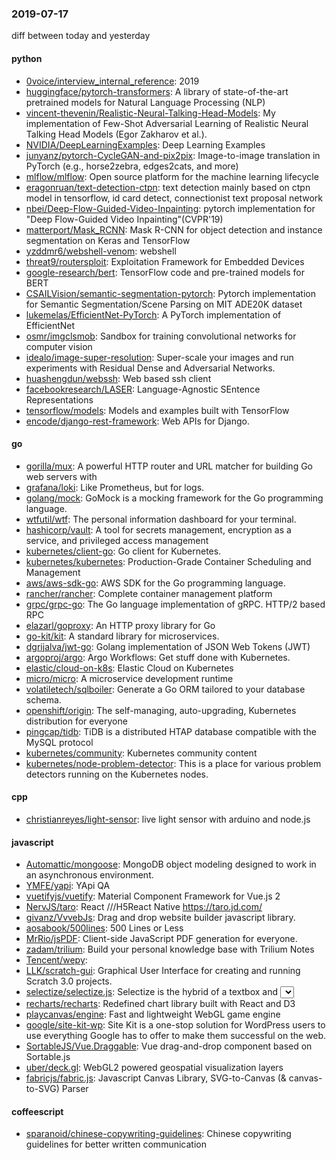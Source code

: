 ### 2019-07-17
diff between today and yesterday

#### python
* [0voice/interview_internal_reference](https://github.com/0voice/interview_internal_reference): 2019
* [huggingface/pytorch-transformers](https://github.com/huggingface/pytorch-transformers):  A library of state-of-the-art pretrained models for Natural Language Processing (NLP)
* [vincent-thevenin/Realistic-Neural-Talking-Head-Models](https://github.com/vincent-thevenin/Realistic-Neural-Talking-Head-Models): My implementation of Few-Shot Adversarial Learning of Realistic Neural Talking Head Models (Egor Zakharov et al.).
* [NVIDIA/DeepLearningExamples](https://github.com/NVIDIA/DeepLearningExamples): Deep Learning Examples
* [junyanz/pytorch-CycleGAN-and-pix2pix](https://github.com/junyanz/pytorch-CycleGAN-and-pix2pix): Image-to-image translation in PyTorch (e.g., horse2zebra, edges2cats, and more)
* [mlflow/mlflow](https://github.com/mlflow/mlflow): Open source platform for the machine learning lifecycle
* [eragonruan/text-detection-ctpn](https://github.com/eragonruan/text-detection-ctpn): text detection mainly based on ctpn model in tensorflow, id card detect, connectionist text proposal network
* [nbei/Deep-Flow-Guided-Video-Inpainting](https://github.com/nbei/Deep-Flow-Guided-Video-Inpainting): pytorch implementation for "Deep Flow-Guided Video Inpainting"(CVPR'19)
* [matterport/Mask_RCNN](https://github.com/matterport/Mask_RCNN): Mask R-CNN for object detection and instance segmentation on Keras and TensorFlow
* [yzddmr6/webshell-venom](https://github.com/yzddmr6/webshell-venom): webshell
* [threat9/routersploit](https://github.com/threat9/routersploit): Exploitation Framework for Embedded Devices
* [google-research/bert](https://github.com/google-research/bert): TensorFlow code and pre-trained models for BERT
* [CSAILVision/semantic-segmentation-pytorch](https://github.com/CSAILVision/semantic-segmentation-pytorch): Pytorch implementation for Semantic Segmentation/Scene Parsing on MIT ADE20K dataset
* [lukemelas/EfficientNet-PyTorch](https://github.com/lukemelas/EfficientNet-PyTorch): A PyTorch implementation of EfficientNet
* [osmr/imgclsmob](https://github.com/osmr/imgclsmob): Sandbox for training convolutional networks for computer vision
* [idealo/image-super-resolution](https://github.com/idealo/image-super-resolution): Super-scale your images and run experiments with Residual Dense and Adversarial Networks.
* [huashengdun/webssh](https://github.com/huashengdun/webssh):  Web based ssh client
* [facebookresearch/LASER](https://github.com/facebookresearch/LASER): Language-Agnostic SEntence Representations
* [tensorflow/models](https://github.com/tensorflow/models): Models and examples built with TensorFlow
* [encode/django-rest-framework](https://github.com/encode/django-rest-framework): Web APIs for Django. 

#### go
* [gorilla/mux](https://github.com/gorilla/mux): A powerful HTTP router and URL matcher for building Go web servers with 
* [grafana/loki](https://github.com/grafana/loki): Like Prometheus, but for logs.
* [golang/mock](https://github.com/golang/mock): GoMock is a mocking framework for the Go programming language.
* [wtfutil/wtf](https://github.com/wtfutil/wtf): The personal information dashboard for your terminal.
* [hashicorp/vault](https://github.com/hashicorp/vault): A tool for secrets management, encryption as a service, and privileged access management
* [kubernetes/client-go](https://github.com/kubernetes/client-go): Go client for Kubernetes.
* [kubernetes/kubernetes](https://github.com/kubernetes/kubernetes): Production-Grade Container Scheduling and Management
* [aws/aws-sdk-go](https://github.com/aws/aws-sdk-go): AWS SDK for the Go programming language.
* [rancher/rancher](https://github.com/rancher/rancher): Complete container management platform
* [grpc/grpc-go](https://github.com/grpc/grpc-go): The Go language implementation of gRPC. HTTP/2 based RPC
* [elazarl/goproxy](https://github.com/elazarl/goproxy): An HTTP proxy library for Go
* [go-kit/kit](https://github.com/go-kit/kit): A standard library for microservices.
* [dgrijalva/jwt-go](https://github.com/dgrijalva/jwt-go): Golang implementation of JSON Web Tokens (JWT)
* [argoproj/argo](https://github.com/argoproj/argo): Argo Workflows: Get stuff done with Kubernetes.
* [elastic/cloud-on-k8s](https://github.com/elastic/cloud-on-k8s): Elastic Cloud on Kubernetes
* [micro/micro](https://github.com/micro/micro): A microservice development runtime
* [volatiletech/sqlboiler](https://github.com/volatiletech/sqlboiler): Generate a Go ORM tailored to your database schema.
* [openshift/origin](https://github.com/openshift/origin): The self-managing, auto-upgrading, Kubernetes distribution for everyone
* [pingcap/tidb](https://github.com/pingcap/tidb): TiDB is a distributed HTAP database compatible with the MySQL protocol
* [kubernetes/community](https://github.com/kubernetes/community): Kubernetes community content
* [kubernetes/node-problem-detector](https://github.com/kubernetes/node-problem-detector): This is a place for various problem detectors running on the Kubernetes nodes.

#### cpp
* [christianreyes/light-sensor](https://github.com/christianreyes/light-sensor): live light sensor with arduino and node.js

#### javascript
* [Automattic/mongoose](https://github.com/Automattic/mongoose): MongoDB object modeling designed to work in an asynchronous environment.
* [YMFE/yapi](https://github.com/YMFE/yapi): YApi QA
* [vuetifyjs/vuetify](https://github.com/vuetifyjs/vuetify):  Material Component Framework for Vue.js 2
* [NervJS/taro](https://github.com/NervJS/taro):  React ///H5React Native  https://taro.jd.com/
* [givanz/VvvebJs](https://github.com/givanz/VvvebJs): Drag and drop website builder javascript library.
* [aosabook/500lines](https://github.com/aosabook/500lines): 500 Lines or Less
* [MrRio/jsPDF](https://github.com/MrRio/jsPDF): Client-side JavaScript PDF generation for everyone.
* [zadam/trilium](https://github.com/zadam/trilium): Build your personal knowledge base with Trilium Notes
* [Tencent/wepy](https://github.com/Tencent/wepy): 
* [LLK/scratch-gui](https://github.com/LLK/scratch-gui): Graphical User Interface for creating and running Scratch 3.0 projects.
* [selectize/selectize.js](https://github.com/selectize/selectize.js): Selectize is the hybrid of a textbox and <select> box. It's jQuery based and it has autocomplete and native-feeling keyboard navigation; useful for tagging, contact lists, etc.
* [recharts/recharts](https://github.com/recharts/recharts): Redefined chart library built with React and D3
* [playcanvas/engine](https://github.com/playcanvas/engine): Fast and lightweight WebGL game engine
* [google/site-kit-wp](https://github.com/google/site-kit-wp): Site Kit is a one-stop solution for WordPress users to use everything Google has to offer to make them successful on the web.
* [SortableJS/Vue.Draggable](https://github.com/SortableJS/Vue.Draggable): Vue drag-and-drop component based on Sortable.js
* [uber/deck.gl](https://github.com/uber/deck.gl): WebGL2 powered geospatial visualization layers
* [fabricjs/fabric.js](https://github.com/fabricjs/fabric.js): Javascript Canvas Library, SVG-to-Canvas (& canvas-to-SVG) Parser

#### coffeescript
* [sparanoid/chinese-copywriting-guidelines](https://github.com/sparanoid/chinese-copywriting-guidelines): Chinese copywriting guidelines for better written communication
